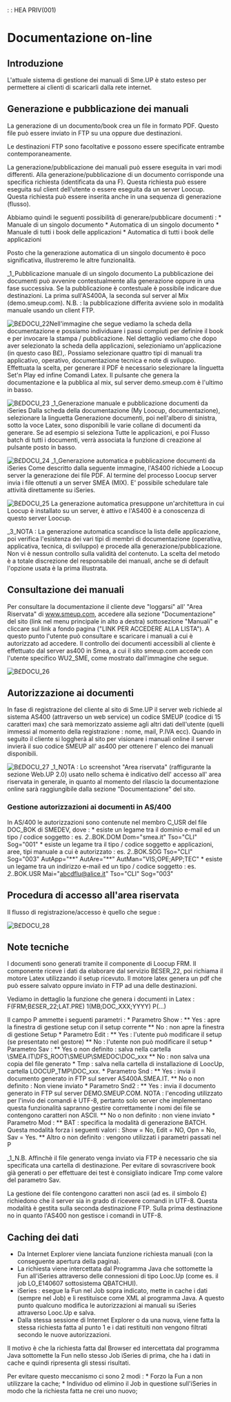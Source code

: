  :  : HEA PRIV(001)

# Documentazione on-line

## Introduzione
L'attuale sistema di gestione dei manuali di Sme.UP è stato esteso per permettere ai clienti di scaricarli dalla rete internet.

## Generazione e pubblicazione dei manuali
La generazione di un documento/book crea un file in formato PDF. Questo file può essere inviato in FTP su una oppure due destinazioni.

Le destinazioni FTP sono facoltative e possono essere specificate entrambe contemporaneamente.

La generazione/pubblicazione dei manuali può essere eseguita in vari modi differenti.
Alla generazione/pubblicazione di un documento corrisponde una specifica richiesta (identificata da una F). Questa richiesta può essere eseguita sul client dell'utente o essere eseguita da un server Loocup.
Questa richiesta può essere inserita anche in una sequenza di generazione (flusso).

Abbiamo quindi le seguenti possibilità di generare/pubblicare documenti : 
\* Manuale di un singolo documento
\* Automatica di un singolo documento
\* Manuale di tutti i book delle applicazioni
\* Automatica di tutti i book delle applicazioni

Posto che la generazione automatica di un singolo documento è poco significativa, illustreremo le altre funzionalità.

_1_Pubblicazione manuale di un singolo documento
La pubblicazione dei documenti può avvenire contestualmente alla generazione oppure in una fase successiva. Se la pubblicazione è contestuale è possibile indicare due destinazioni. La prima sull'AS400A, la seconda sul server al Mix (demo.smeup.com).
N.B. :  la pubblicazione differita avviene solo in modalità manuale usando un client FTP.

![B£DOCU_22](http://localhost:3000/immagini/B£DOCU_15/BXDOCU_22.png)Nell'immagine che segue vediamo la scheda della documentazione e possiamo individuare i passi compiuti per definire il book e per invocare la stampa / pubblicazione.
Nel dettaglio vediamo che dopo aver selezionato la scheda della applicazioni, selezioniamo un'applicazione (in questo caso B£),.
Possiamo selezionare quattro tipi di manuali tra applicativo, operativo, documentazione tecnica e note di sviluppo.
Effettuata la scelta, per generare il PDF è necessario selezionare la linguetta Set'n Play ed infine  Comandi Latex.
Il pulsante che genera la documentazione e la pubblica al mix, sul server demo.smeup.com è  l'ultimo in basso.

![B£DOCU_23](http://localhost:3000/immagini/B£DOCU_15/BXDOCU_23.png)
_1_Generazione manuale e pubblicazione documenti da iSeries
Dalla scheda della documentazione (My Loocup, documentazione), selezionare la linguetta Generazione documenti, poi nell'albero di sinistra, sotto la voce Latex, sono disponibili le varie collane di documenti da generare. Se ad esempio si seleziona Tutte le applicazioni, e poi Flusso batch di tutti i documenti, verrà associata la funzione di creazione al pulsante posto in basso.

![B£DOCU_24](http://localhost:3000/immagini/B£DOCU_15/BXDOCU_24.png)
_1_Generazione automatica e pubblicazione documenti da iSeries
Come descritto dalla seguente immagine, l'AS400 richiede a Loocup server la generazione dei file PDF.
Al termine del processo Loocup server invia i file ottenuti a un server SMEA (MIX).
E' possibile schedulare tale attività direttamente su iSeries.

![B£DOCU_25](http://localhost:3000/immagini/B£DOCU_15/BXDOCU_25.png)
La generazione automatica presuppone un'architettura in cui Loocup è installato su un server, è attivo e l'AS400 è a conoscenza di questo server Loocup.

_3_NOTA :  La generazione automatica scandisce la lista delle applicazione, poi verifica l'esistenza dei  vari tipi di membri di documentazione (operativa, applicativa, tecnica, di sviluppo) e procede alla generazione/pubblicazione. Non vi è nessun controllo sulla validità del contenuto.  La scelta del metodo è a totale discrezione del responsabile dei manuali, anche se di default l'opzione usata è la prima illustrata.

## Consultazione dei manuali
Per consultare la documentazione il cliente deve "loggarsi" all' "Area Riservata" di www.smeup.com, accedere alla sezione "Documentazione" del sito (link nel menu principale in alto a destra) sottosezione "Manuali" e cliccare sul link a fondo pagina ("LINK PER ACCEDERE ALLA LISTA").
A questo punto l'utente può consultare e scaricare i manuali a cui è autorizzato ad accedere.
Il controllo dei documenti accessibili al cliente è effettuato dal server as400 in Smea, a cui il sito smeup.com accede con l'utente specifico WU2_SME, come mostrato dall'immagine che segue.

![B£DOCU_26](http://localhost:3000/immagini/B£DOCU_15/BXDOCU_26.png)
## Autorizzazione ai documenti
In fase di registrazione del cliente al sito di Sme.UP il server web richiede al sistema AS400 (attraverso un web service) un codice SMEUP (codice di 15 caratteri max) che sarà memorizzato assieme agli altri dati dell'utente (quelli immessi al momento della registrazione :  nome, mail, P.IVA ecc).
Quando in seguito il cliente si loggherà al sito per visionare i manuali online il server invierà il suo codice SMEUP all' as400 per ottenere l' elenco dei manuali disponibili.

![B£DOCU_27](http://localhost:3000/immagini/B£DOCU_15/BXDOCU_27.png)
_1_NOTA :  Lo screenshot "Area riservata" (raffigurante la sezione Web.UP 2.0) usato nello schema è indicativo dell' accesso all' area riservata in generale, in quanto al momento del rilascio la documentazione online sarà raggiungibile dalla sezione "Documentazione" del sito.


### Gestione autorizzazioni ai documenti in AS/400
In AS/400 le autorizzazioni sono contenute nel membro C_USR del file DOC_BOK di SMEDEV, dove : 
 \* esiste un legame tra il dominio e-mail ed un tipo / codice soggetto :  es. _2_..BOK.DOM Dom="smea.it" Tso="CLI" Sog="001"
 \* esiste un legame tra il tipo / codice soggetto e applicazioni, aree, tipi manuale a cui è autorizzato :  es. _2_..BOK.SOG Tso="CLI" Sog="003" AutApp="\*\*" AutAre="\*\*" AutMan="VIS;OPE;APP;TEC"
 \* esiste un legame tra un indirizzo e-mail ed un tipo / codice soggetto :  es. _2_..BOK.USR Mai="abcdflu@alice.it" Tso="CLI" Sog="003"

## Procedura di accesso all'area riservata
Il flusso di registrazione/accesso è quello che segue : 

![B£DOCU_28](http://localhost:3000/immagini/B£DOCU_15/BXDOCU_28.png)
## Note tecniche
I documenti sono generati tramite il componente di Loocup FRM. Il componente riceve i dati da elaborare dal servizio B£SER_22, poi richiama il motore Latex utilizzando il setup ricevuto.
Il motore latex genera un pdf che può essere salvato oppure inviato in FTP ad una delle destinazioni.

Vediamo in dettaglio la funzione che genera i documenti in Latex : 
F(FRM;B£SER_22;LAT.PRE) 1(MB;DOC_XXX;YYYY) P(...)

Il campo P ammette i seguenti parametri : 
\* Parametro Show : 
\*\* Yes :  apre la finestra di gestione setup con il setup corrente
\*\* No :  non apre la finestra di gestione Setup
\* Parametro  Edit : 
\*\* Yes :  l'utente può modificare il setup (se presentato nel gestore)
\*\* No :  l'utente non può modificare il setup
\* Parametro Sav : 
\*\* Yes o non definito :  salva nella cartella \\SMEA.IT\DFS_ROOT\SMEUP\SMEDOC\DOC_xxx
\*\* No :  non salva una copia del file generato
\* Tmp :  salva nella cartella di installazione di LoocUp, cartella LOOCUP_TMP\DOC_xxx.
\* Parametro Snd : 
\*\* Yes :  invia il documento generato in FTP sul server AS400A.SMEA.IT.
\*\* No o non definito :  Non viene inviato
\* Parametro Snd2 : 
\*\* Yes :  invia il documento generato in FTP sul server DEMO.SMEUP.COM. NOTA :  l'encoding utilizzato per l'invio dei comandi è UTF-8, pertanto solo server che implementano questa funzionalità sapranno gestire correttamente i nomi dei file se contengono caratteri non ASCII.
\*\* No o non definito :  non viene inviato
\* Parametro Mod : 
\*\* BAT :  specifica la modalità di generazione BATCH. Questa modalità forza i seguenti valori :  Show = No, Edit = NO, Opn = No, Sav = Yes.
\*\* Altro o non definito :  vengono utilizzati i parametri passati nel P

_1_N.B.
Affinchè il file generato venga inviato via FTP è necessario che sia specificata una cartella di destinazione.  Per evitare di sovrascrivere book già generati o per effettuare dei test è consigliato indicare Tmp come valore del parametro Sav.

La gestione dei file contengono caratteri non ascii (ad es. il simbolo £) richiedono che il server sia in grado di ricevere comandi in UTF-8. Questa modalità è gestita sulla seconda destinazione FTP. Sulla prima destinazione no in quanto l'AS400 non gestisce i comandi in UTF-8.

## Caching dei dati

- Da Internet Explorer viene lanciata funzione richiesta manuali (con la conseguente apertura della pagina).
- La richiesta viene intercettata dal Programma Java che sottomette la Fun all'iSeries attraverso delle connessioni di tipo Looc.Up (come es. il job  LO_E140607  sottosistema QBATCHUI).
- iSeries :  esegue la Fun nel Job sopra indicato, mette in cache i dati (sempre nel Job) e li restituisce come XML al programma Java.
A questo punto qualcuno modifica le autorizzazioni ai manuali su iSeries attraverso Looc.Up e salva.
- Dalla stessa sessione di Internet Explorer o da una nuova, viene fatta la stessa richiesta fatta al punto 1 e i dati restituiti non vengono filtrati secondo le nuove autorizzazioni.

Il motivo è che la richiesta fatta dal Browser ed intercettata dal programma Java sottomette la Fun nello stesso Job iSeries di prima, che ha i dati in cache e quindi ripresenta gli stessi risultati.

Per evitare questo meccanismo ci sono 2 modi : 
\* Forzo la Fun a non utilizzare la cache;
\* Individuo od elimino il Job in questione sull'iSeries in modo che la richiesta fatta ne crei uno nuovo;
